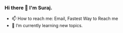 ### Hi there 👋 I'm Suraj.


<!--
**surajsinghbisht054/surajsinghbisht054** is a ✨ _special_ ✨ repository because its `README.md` (this file) appears on your GitHub profile.

Here are some ideas to get you started:

- 🔭 I’m currently working on ...
- 🌱 I’m currently learning ...
- 👯 I’m looking to collaborate on ...
- 🤔 I’m looking for help with ...
- 💬 Ask me about ...
- 😄 Pronouns: ...
- ⚡ Fun fact: ...
-->


- 📫 How to reach me: Email, Fastest Way to Reach me
- 🌱 I’m currently learning new topics.

